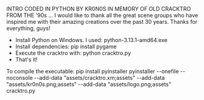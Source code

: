 INTRO CODED IN PYTHON BY KR0N0S IN MEMORY OF OLD CRACKTRO FROM THE '90s ... 
I would like to thank all the great scene groups who have inspired me with their amazing creations over the past 30 years. Thanks for everything, guys!

- Install Python on Windows. I used: python-3.13.1-amd64.exe
- Install dependencies: pip install pygame
- Execute the cracktro with: python cracktro.py
- That's it!

To compile the executable:
pip install pyinstaller
pyinstaller --onefile --noconsole --add-data "assets/cracktro.xm;assets" --add-data "assets/kr0n0s.png;assets" --add-data "assets/logo.png;assets" cracktro.py
